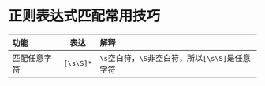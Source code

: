 # 正则表达式匹配常用技巧

| 功能 | 表达 | 解释 |
| :-----| :----: | :---- |
| 匹配任意字符 | `[\s\S]*` | `\s`空白符，`\S`非空白符，所以`[\s\S]`是任意字符 |

